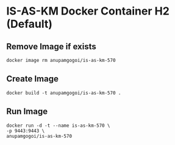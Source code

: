 # IS-AS-KM Docker Container H2 (Default)

## Remove Image if exists
```
docker image rm anupamgogoi/is-as-km-570
```

## Create Image
```
docker build -t anupamgogoi/is-as-km-570 .
```

## Run Image
```
docker run -d -t --name is-as-km-570 \
-p 9443:9443 \
anupamgogoi/is-as-km-570
```
